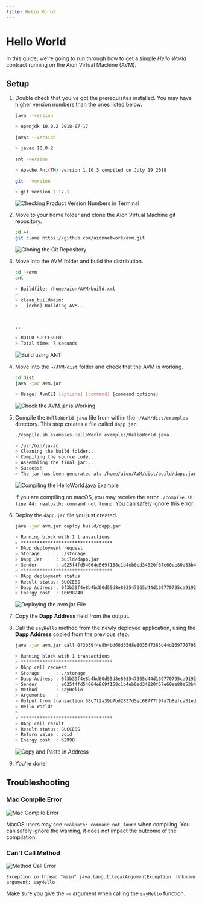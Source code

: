 ```yaml
---
title: Hello World
---
```


# Hello World

In this guide, we're going to run through how to get a simple _Hello World_ contract running on the Aion Virtual Machine (AVM).

## Setup

1. Double check that you've got the prerequisites installed. You may have higher version numbers than the ones listed below.

    ```bash
    java --version

    > openjdk 10.0.2 2018-07-17

    javac --version

    > javac 10.0.2

    ant -version

    > Apache Ant(TM) version 1.10.3 compiled on July 19 2018

    git --version

    > git version 2.17.1
    ```

    ![Checking Product Version Numbers in Terminal](https://res.cloudinary.com/aiondocs/image/upload/v1546276229/aion-node/avm/images/checking-versions-in-terminal.png)

2. Move to your home folder and clone the Aion Virtual Machine git repository.

    ```bash
    cd ~/
    git clone https://github.com/aionnetwork/avm.git
    ```

    ![Cloning the Git Repository](https://res.cloudinary.com/aiondocs/image/upload/v1546276229/aion-node/avm/images/git-clone.gif)

3. Move into the AVM folder and build the distribution.

    ```bash
    cd ~/avm
    ant

    > Buildfile: /home/aion/AVM/build.xml
    >
    > clean_buildmain:
    >   [echo] Building AVM...



    ...

    > BUILD SUCCESSFUL
    > Total time: 7 seconds
    ```

    ![Build using ANT](https://res.cloudinary.com/aiondocs/image/upload/v1546276229/aion-node/avm/images/build-ant.gif)

4. Move into the `~/AVM/dist` folder and check that the AVM is working.

    ```bash
    cd dist
    java -jar avm.jar

    > Usage: AvmCLI [options] [command] [command options]
    ```

    ![Check the AVM.jar is Working](https://res.cloudinary.com/aiondocs/image/upload/v1546276229/aion-node/avm/images/check-avm-jar.gif)

5. Compile the `HelloWorld.java` file from within the `~/AVM/dist/examples` directory. This step creates a file called `dapp.jar`.

    ```bash
    ./compile.sh examples.HelloWorld examples/HelloWorld.java

    > /usr/bin/javac
    > Cleaning the build folder...
    > Compiling the source code...
    > Assembling the final jar...
    > Success!
    > The jar has been generated at: /home/aion/AVM/dist/build/dapp.jar
    ```

    ![Compiling the HelloWorld.java Example](https://res.cloudinary.com/aiondocs/image/upload/v1546276229/aion-node/avm/images/compile-hello-world.gif)

    If you are compiling on macOS, you may receive the error `./compile.sh: line 44: realpath: command not found`. You can safely ignore this error.

6. Deploy the `dapp.jar` file you just created.

    ```bash
    java -jar avm.jar deploy build/dapp.jar

    > Running block with 1 transactions
    > **********************************
    > DApp deployment request
    > Storage      : ./storage
    > Dapp Jar     : build/dapp.jar
    > Sender       : a025f4fd54064e869f158c1b4eb0ed34820f67e60ee80a53b469f725efc06378
    > **********************************
    > DApp deployment status
    > Result status: SUCCESS
    > Dapp Address : 0f3b39f4e8b4bd60d55d8e803547365d44d169770795ca9192eec3e20163e111
    > Energy cost  : 10698240
    ```

    ![Deploying the avm.jar File](https://res.cloudinary.com/aiondocs/image/upload/v1546276229/aion-node/avm/images/deploy-jar.gif)

7. Copy the **Dapp Address** field from the output.
8. Call the `sayHello` method from the newly deployed application, using the **Dapp Address** copied from the previous step.

    ```bash
    java -jar avm.jar call 0f3b39f4e8b4bd60d55d8e803547365d44d169770795ca9192eec3e20163e111 -m "sayHello"

    > Running block with 1 transactions
    > **********************************
    > DApp call request
    > Storage      : ./storage
    > Dapp Address : 0f3b39f4e8b4bd60d55d8e803547365d44d169770795ca9192eec3e20163e111
    > Sender       : a025f4fd54064e869f158c1b4eb0ed34820f67e60ee80a53b469f725efc06378
    > Method       : sayHello
    > Arguments    :
    > Output from transaction 58c7f2a39b7bd2837d5ec68777f97a7b8efca31ed65b41c3afc70883f0503b43
    > Hello World!
    >
    > **********************************
    > DApp call result
    > Result status: SUCCESS
    > Return value : void
    > Energy cost  : 62998
    ```

    ![Copy and Paste in Address](https://res.cloudinary.com/aiondocs/image/upload/v1546276229/aion-node/avm/images/call-say-hello.gif)

9. You're done!

## Troubleshooting

### Mac Compile Error

![Mac Compile Error](https://res.cloudinary.com/aiondocs/image/upload/v1546276229/aion-node/avm/images/mac-compile-error.png)

MacOS users may see `realpath: command not found` when compiling. You can safely ignore the warning, it does not impact the outcome of the compilation.

### Can't Call Method

![Method Call Error](https://res.cloudinary.com/aiondocs/image/upload/v1546276229/aion-node/avm/images/method-call-error.png)

`Exception in thread "main" java.lang.IllegalArgumentException: Unknown argument: sayHello`

Make sure you give the `-m` argument when calling the `sayHello` function.